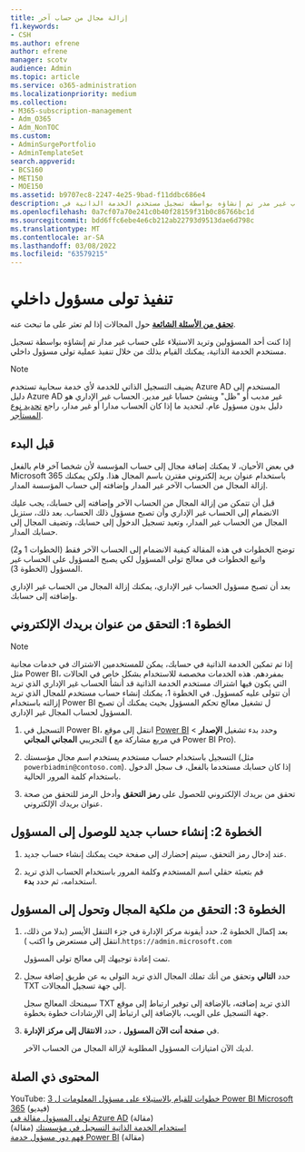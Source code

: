 ```yaml
---
title: إزالة مجال من حساب آخر
f1.keywords:
- CSH
ms.author: efrene
author: efrene
manager: scotv
audience: Admin
ms.topic: article
ms.service: o365-administration
ms.localizationpriority: medium
ms.collection:
- M365-subscription-management
- Adm_O365
- Adm_NonTOC
ms.custom:
- AdminSurgePortfolio
- AdminTemplateSet
search.appverid:
- BCS160
- MET150
- MOE150
ms.assetid: b9707ec8-2247-4e25-9bad-f11ddbc686e4
description: تعرف على كيفية الانضمام إلى حساب غير مدر تم إنشاؤه بواسطة تسجيل مستخدم الخدمة الذاتية في Microsoft 365.
ms.openlocfilehash: 0a7cf07a70e241c0b40f28159f31b0c86766bc1d
ms.sourcegitcommit: bdd6ffc6ebe4e6cb212ab22793d9513dae6d798c
ms.translationtype: MT
ms.contentlocale: ar-SA
ms.lasthandoff: 03/08/2022
ms.locfileid: "63579215"
---
```

# <a name="perform-an-internal-admin-takeover"></a>تنفيذ تولى مسؤول داخلي

 **[تحقق من الأسئلة الشائعة](../setup/domains-faq.yml)** حول المجالات إذا لم تعثر على ما تبحث عنه.

إذا كنت أحد المسؤولين وتريد الاستيلاء على حساب غير مدار تم إنشاؤه بواسطة تسجيل مستخدم الخدمة الذاتية، يمكنك القيام بذلك من خلال تنفيذ عملية تولى مسؤول داخلي.

> [!NOTE]
> يضيف التسجيل الذاتي للخدمة لأي خدمة سحابية تستخدم Azure AD المستخدم إلى دليل Azure AD غير مدبب أو "ظل" وينشئ حسابا غير مدير. الحساب غير الإداري هو دليل بدون مسؤول عام. لتحديد ما إذا كان الحساب مدارا أو غير مدار، راجع [تحديد نوع المستأجر](/power-platform/admin/powerapps-gdpr-dsr-guide-systemlogs#determining-tenant-type). 
  
## <a name="before-you-begin"></a>قبل البدء

في بعض الأحيان، لا يمكنك إضافة مجال إلى حساب المؤسسة لأن شخصا آخر قام بالفعل Microsoft 365 باستخدام عنوان بريد إلكتروني مقترن باسم المجال هذا. ولكن يمكنك إزالة المجال من الحساب الآخر غير المدار وإضافته إلى حساب المؤسسة المدار.

قبل أن تتمكن من إزالة المجال من الحساب الآخر وإضافته إلى حسابك، يجب عليك الانضمام إلى الحساب غير الإداري وأن تصبح مسؤول ذلك الحساب. بعد ذلك، ستزيل المجال من الحساب غير المدار، وتعيد تسجيل الدخول إلى حسابك، وتضيف المجال إلى حسابك المدار.

توضح الخطوات في هذه المقالة كيفية الانضمام إلى الحساب الآخر فقط (الخطوات 1 و2) واتبع الخطوات في معالج تولى المسؤول لكي يصبح المسؤول على الحساب غير المسؤول (الخطوة 3).

بعد أن تصبح مسؤول الحساب غير الإداري، يمكنك إزالة المجال من الحساب غير الإداري وإضافته إلى حسابك. 

## <a name="step-1-verify-your-email-address"></a>الخطوة 1: التحقق من عنوان بريدك الإلكتروني

> [!NOTE]
> إذا تم تمكين الخدمة الذاتية في حسابك، يمكن للمستخدمين الاشتراك في خدمات مجانية مثل Power BI، بمفردهم. هذه الخدمات مخصصة للاستخدام بشكل خاص في الحالات التي يكون فيها اشتراك مستخدم الخدمة الذاتية قد أنشأ الحساب غير الإداري الذي تريد أن تتولى عليه كمسؤول. في الخطوة 1، يمكنك إنشاء حساب مستخدم للمجال الذي تريد إزالته باستخدام Power BI ل تشغيل معالج تحكم المسؤول بحيث يمكنك أن تصبح المسؤول لحساب المجال غير الإداري.

1. التسجيل في Power BI، انتقل إلى موقع [Power BI](https://powerbi.com) وحدد بدء تشغيل **الإصدار** >  التجريبي **المجاني المجاني (** في مربع مشاركة مع Power BI Pro). 

2. التسجيل باستخدام حساب مستخدم يستخدم اسم مجال مؤسستك (مثل `powerbiadmin@contoso.com`). إذا كان حسابك مستخدما بالفعل، ف سجل الدخول باستخدام كلمة المرور الحالية.

3. تحقق من بريدك الإلكتروني للحصول على **رمز التحقق** وأدخل الرمز للتحقق من صحة عنوان بريدك الإلكتروني.

## <a name="step-2-create-a-new-account-for-admin-access"></a>الخطوة 2: إنشاء حساب جديد للوصول إلى المسؤول

1. عند إدخال رمز التحقق، سيتم إحضارك إلى صفحة حيث يمكنك إنشاء حساب جديد.

2. قم بتعبئة حقلي اسم المستخدم وكلمة المرور باستخدام الحساب الذي تريد استخدامه، ثم حدد **بدء**.

## <a name="step-3-verify-domain-ownership-and-become-the-admin"></a>الخطوة 3: التحقق من ملكية المجال وتحول إلى المسؤول

1. بعد إكمال الخطوة 2، حدد أيقونة مركز الإدارة في جزء التنقل الأيسر (بدلا من ذلك، انتقل إلى مستعرض وا اكتب ).`https://admin.microsoft.com`

    تمت إعادة توجيهك إلى معالج تولى المسؤول.

1. حدد **التالي** وتحقق من أنك تملك المجال الذي تريد التولى به عن طريق إضافة سجل TXT إلى جهة تسجيل المجالات. 

    سيمنحك المعالج سجل TXT الذي تريد إضافته، بالإضافة إلى توفير ارتباط إلى موقع جهة التسجيل على الويب، بالإضافة إلى ارتباط إلى الإرشادات خطوة بخطوة.

1. في **صفحة أنت الآن المسؤول** ، حدد **الانتقال إلى مركز الإدارة**.

    لديك الآن امتيازات المسؤول المطلوبة لإزالة المجال من الحساب الآخر. 
## <a name="related-content"></a>المحتوى ذي الصلة

YouTube: [3 خطوات للقيام بالاستيلاء على مسؤول المعلومات ل Power BI Microsoft 365](https://www.youtube.com/watch?v=xt5EsrQBZZk) (فيديو)\
[تولى المسؤول مقالة في Azure AD](/azure/active-directory/users-groups-roles/domains-admin-takeover) (مقالة)\
[استخدام الخدمة الذاتية التسجيل في مؤسستك](self-service-sign-up.md) (مقالة)\
[فهم دور مسؤول خدمة Power BI](/power-bi/service-admin-role) (مقالة)
